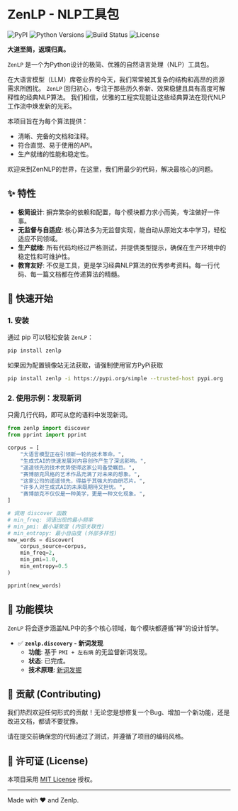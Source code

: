 # ZenLP - NLP工具包

![PyPI](https://img.shields.io/pypi/v/zenlp?label=PyPI&logo=pypi&color=blue)
![Python Versions](https://img.shields.io/pypi/pyversions/zenlp?logo=python&label=Python)
![Build Status](https://img.shields.io/github/actions/workflow/status/Hellohistory/zenlp/publish.yml)
![License](https://img.shields.io/github/license/Hellohistory/zenlp)

**大道至简，返璞归真。**

`ZenLP` 是一个为Python设计的极简、优雅的自然语言处理（NLP）工具包。

在大语言模型（LLM）席卷业界的今天，我们常常被其复杂的结构和高昂的资源需求所困扰。
`ZenLP` 回归初心，专注于那些历久弥新、效果稳健且具有高度可解释性的经典NLP算法。
我们相信，优雅的工程实现能让这些经典算法在现代NLP工作流中焕发新的光彩。

本项目旨在为每个算法提供：
* 清晰、完备的文档和注释。
* 符合直觉、易于使用的API。
* 生产就绪的性能和稳定性。

欢迎来到ZenNLP的世界，在这里，我们用最少的代码，解决最核心的问题。

## ✨ 特性

* **极简设计**: 摒弃繁杂的依赖和配置，每个模块都力求小而美，专注做好一件事。
* **无监督与自适应**: 核心算法多为无监督实现，能自动从原始文本中学习，轻松适应不同领域。
* **生产就绪**: 所有代码均经过严格测试，并提供类型提示，确保在生产环境中的稳定性和可维护性。
* **教育友好**: 不仅是工具，更是学习经典NLP算法的优秀参考资料。每一行代码、每一篇文档都在传递算法的精髓。

## 🚀 快速开始

### 1. 安装

通过 pip 可以轻松安装 `ZenLP`：
```bash
pip install zenlp
```

如果因为配置镜像站无法获取，请强制使用官方PyPi获取
```bash
pip install zenlp -i https://pypi.org/simple --trusted-host pypi.org
```

### 2. 使用示例：发现新词
只需几行代码，即可从您的语料中发现新词。

```python
from zenlp import discover
from pprint import pprint

corpus = [
    "大语言模型正在引领新一轮的技术革命。",
    "生成式AI的快速发展对内容创作产生了深远影响。",
    "遥遥领先的技术优势使得这家公司备受瞩目。",
    "赛博朋克风格的艺术作品充满了对未来的想象。",
    "这家公司的遥遥领先，得益于其强大的自研芯片。",
    "许多人对生成式AI的未来既期待又担忧。",
    "赛博朋克不仅仅是一种美学，更是一种文化现象。",
]

# 调用 discover 函数
# min_freq: 词语出现的最小频率
# min_pmi: 最小凝聚度 (内部关联性)
# min_entropy: 最小自由度 (外部多样性)
new_words = discover(
    corpus_source=corpus,
    min_freq=2,
    min_pmi=1.0, 
    min_entropy=0.5
)

pprint(new_words)

```

## 📖 功能模块

`ZenLP` 将会逐步涵盖NLP中的多个核心领域，每个模块都遵循“禅”的设计哲学。

* ✅ **`zenlp.discovery` - 新词发现**
    * **功能**: 基于 `PMI + 左右熵` 的无监督新词发现。
    * **状态**: 已完成。
    * **技术原理**: [新词发掘](docs/new_word_discoverer.md)


## 🤝 贡献 (Contributing)

我们热烈欢迎任何形式的贡献！无论您是想修复一个Bug、增加一个新功能，还是改进文档，都请不要犹豫。

请在提交前确保您的代码通过了测试，并遵循了项目的编码风格。

## 📜 许可证 (License)

本项目采用 [MIT License](https://github.com/Hellohistory/zenlp/License) 授权。

---
Made with ❤️ and Zenlp.